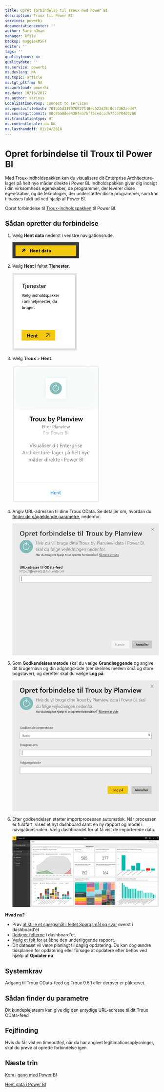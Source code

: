 ```yaml
---
title: Opret forbindelse til Troux med Power BI
description: Troux til Power BI
services: powerbi
documentationcenter: ''
author: SarinaJoan
manager: kfile
backup: maggiesMSFT
editor: ''
tags: ''
qualityfocus: no
qualitydate: ''
ms.service: powerbi
ms.devlang: NA
ms.topic: article
ms.tgt_pltfrm: NA
ms.workload: powerbi
ms.date: 10/16/2017
ms.author: sarinas
LocalizationGroup: Connect to services
ms.openlocfilehash: 701b35d317076827148ec523d38f0c23362aed47
ms.sourcegitcommit: 88c8ba8dee4384ea7bff5cedcad67fce784d92b0
ms.translationtype: HT
ms.contentlocale: da-DK
ms.lasthandoff: 02/24/2018
---
```

# <a name="connect-to-troux-for-power-bi"></a>Opret forbindelse til Troux til Power BI
Med Troux-indholdspakken kan du visualisere dit Enterprise Architecture-lager på helt nye måder direkte i Power BI. Indholdspakken giver dig indsigt i din virksomheds egenskaber, de programmer, der leverer disse egenskaber, og de teknologier, der understøtter disse programmer, som kan tilpasses fuldt ud ved hjælp af Power BI.

Opret forbindelse til [Troux-indholdspakken](https://app.powerbi.com/getdata/services/troux) til Power BI.

## <a name="how-to-connect"></a>Sådan opretter du forbindelse
1. Vælg **Hent data** nederst i venstre navigationsrude.
   
   ![](media/service-connect-to-troux/getdata.png)
2. Vælg **Hent** i feltet **Tjenester**.
   
   ![](media/service-connect-to-troux/services.png)
3. Vælg **Troux** \> **Hent**.
   
   ![](media/service-connect-to-troux/troux.png)
4. Angiv URL-adressen til dine Troux OData. Se detaljer om, hvordan du [finder de pågældende parametre](#FindingParams), nedenfor.
   
   ![](media/service-connect-to-troux/params.png)
5. Som **Godkendelsesmetode** skal du vælge **Grundlæggende** og angive dit brugernavn og din adgangskode (der skelnes mellem små og store bogstaver), og derefter skal du vælge **Log på**.
   
    ![](media/service-connect-to-troux/creds.png)
6. Efter godkendelsen starter importprocessen automatisk. Når processen er fuldført, vises et nyt dashboard samt en ny rapport og model i navigationsruden. Vælg dashboardet for at få vist de importerede data.
   
     ![](media/service-connect-to-troux/dashboard.png)

**Hvad nu?**

* Prøv [at stille et spørgsmål i feltet Spørgsmål og svar](power-bi-q-and-a.md) øverst i dashboard'et
* [Rediger felterne](service-dashboard-edit-tile.md) i dashboard'et.
* [Vælg et felt](service-dashboard-tiles.md) for at åbne den underliggende rapport.
* Dit datasæt vil være planlagt til daglig opdatering. Du kan dog ændre tidsplanen for opdatering eller forsøge at opdatere efter behov ved hjælp af **Opdater nu**

## <a name="system-requirements"></a>Systemkrav
Adgang til Troux OData-feed og Troux 9.5.1 eller derover er påkrævet.

<a name="FindingParams"></a>

## <a name="finding-parameters"></a>Sådan finder du parametre
Dit kundeplejeteam kan give dig den entydige URL-adresse til dit Troux OData-feed

## <a name="troubleshooting"></a>Fejlfinding
Hvis du får vist en timeoutfejl, når du har angivet legitimationsoplysninger, skal du prøve at oprette forbindelse igen.

## <a name="next-steps"></a>Næste trin
[Kom i gang med Power BI](service-get-started.md)

[Hent data i Power BI](service-get-data.md)

